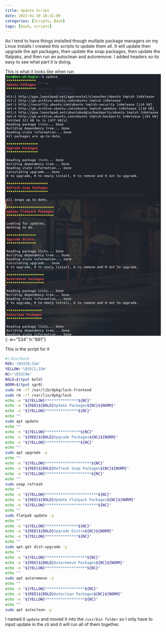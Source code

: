 ```yaml
---
title: Update Script
date: 2023-01-30 10:31:00
categories: [Scripts, Bash]
tags: [bash, scripts]
---
```


As I tend to have things installed though multiple package managers on my Linux installs I created this scripts to update them all. It will update then upgrade the apt packages, then update the snap packages, then update the flatpaks, and then run an autoclean and autoremove. I added headers so its easy to see what part it is doing.

This is what it looks like when run
![](https://raw.githubusercontent.com/ben-hodgson/things/main/update_screenshot.png){: w="534" h:"881"}

This is the script for it
```bash
#!/bin/bash
RED='\033[0;31m'
YELLOW='\033[1;33m'
NC='\033[0m'
BOLD=$(tput bold)
NORM=$(tput sgr0)
sudo rm -rf /var/lib/dpkg/lock-frontend
sudo rm -rf /var/liv/dpkg/lock
echo -e "${YELLOW}***************${NC}"
echo -e "${RED}${BOLD}Update Packages${NC}${NORM}"
echo -e "${YELLOW}***************${NC}"
echo ""
sudo apt update
echo ""
echo -e "${YELLOW}****************${NC}"
echo -e "${RED}${BOLD}Upgrade Packages${NC}${NORM}"
echo -e "${YELLOW}****************${NC}"
echo ""
sudo apt upgrade -y
echo ""
echo -e "${YELLOW}*********************${NC}"
echo -e "${RED}${BOLD}Refresh Snap Packages${NC}${NORM}"
echo -e "${YELLOW}*********************${NC}"
echo ""
sudo snap refresh
echo ""
echo -e "${YELLOW}************************${NC}"
echo -e "${RED}${BOLD}Update Flatpack Packages${NC}${NORM}"
echo -e "${YELLOW}************************${NC}"
echo ""
sudo flatpak update -y
echo ""
echo -e "${YELLOW}***************${NC}"
echo -e "${RED}${BOLD}Upgrade Distro${NC}${NORM}"
echo -e "${YELLOW}***************${NC}"
echo ""
sudo apt-get dist-upgrade -y
echo ""
echo -e "${YELLOW}*******************${NC}"
echo -e "${RED}${BOLD}Autoremove Packages${NC}${NORM}"
echo -e "${YELLOW}*******************${NC}"
echo ""
sudo apt autoremove -y
echo ""
echo -e "${YELLOW}******************${NC}"
echo -e "${RED}${BOLD}Autoclean Packages${NC}${NORM}"
echo -e "${YELLOW}******************${NC}"
echo ""
sudo apt autoclean -y
```

I named it `update` and moved it into the `/usr/bin folder` so I only have to input update in the cli and it will run all of them together.